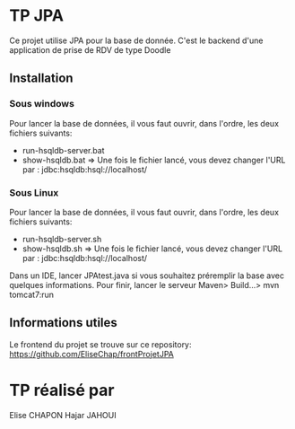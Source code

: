 # TP JPA 

Ce projet utilise JPA pour la base de donnée.
C'est le backend d'une application de prise de RDV de type Doodle 

## Installation

### Sous windows
Pour lancer la base de données, il vous faut ouvrir, dans l'ordre, les deux fichiers suivants:
  - run-hsqldb-server.bat
  - show-hsqldb.bat => Une fois le fichier lancé, vous devez changer l'URL par : jdbc:hsqldb:hsql://localhost/
  
### Sous Linux
Pour lancer la base de données, il vous faut ouvrir, dans l'ordre, les deux fichiers suivants:
  - run-hsqldb-server.sh
  - show-hsqldb.sh => Une fois le fichier lancé, vous devez changer l'URL par : jdbc:hsqldb:hsql://localhost/

Dans un IDE, lancer JPAtest.java si vous souhaitez préremplir la base avec quelques informations.
Pour finir, lancer le serveur Maven> Build...> mvn tomcat7:run

## Informations utiles

Le frontend du projet se trouve sur ce repository: https://github.com/EliseChap/frontProjetJPA

# TP réalisé par
Elise CHAPON
Hajar JAHOUI
